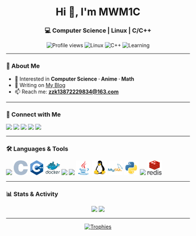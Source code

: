 <h1 align="center">Hi 👋, I'm MWM1C</h1>
<h3 align="center">💻 Computer Science | Linux | C/C++</h3>

<p align="center">
  <img src="https://komarev.com/ghpvc/?username=mwm1c&label=Profile%20views&color=0e75b6&style=flat" alt="Profile views" />
  <img src="https://img.shields.io/badge/Favorite-Linux-blue?style=for-the-badge&logo=linux" alt="Linux" />
  <img src="https://img.shields.io/badge/Code-C%2B%2B-orange?style=for-the-badge&logo=c%2B%2B" alt="C++" />
  <img src="https://img.shields.io/badge/Status-Learning-brightgreen?style=for-the-badge" alt="Learning" />
</p>

---

### 🌱 About Me
- 🔭 Interested in **Computer Science · Anime · Math**
- 📝 Writing on [My Blog](https://mwm1c.github.io/) 
- 📫 Reach me: **zzk13872229834@163.com**

---

### 🤝 Connect with Me
<p align="left">
  <a href="https://twitter.com/mwm1c" target="_blank"><img src="https://raw.githubusercontent.com/rahuldkjain/github-profile-readme-generator/master/src/images/icons/Social/twitter.svg" height="30" /></a>
  <a href="https://stackoverflow.com/users/19800181/mwm-1c" target="_blank"><img src="https://raw.githubusercontent.com/rahuldkjain/github-profile-readme-generator/master/src/images/icons/Social/stack-overflow.svg" height="30" /></a>
  <a href="https://instagram.com/mwm1c904" target="_blank"><img src="https://raw.githubusercontent.com/rahuldkjain/github-profile-readme-generator/master/src/images/icons/Social/instagram.svg" height="30" /></a>
  <a href="https://www.leetcode.cn/mwm1c" target="_blank"><img src="https://raw.githubusercontent.com/rahuldkjain/github-profile-readme-generator/master/src/images/icons/Social/leet-code.svg" height="30" /></a>
  <a href="https://discord.gg/dzJbZtbtHp" target="_blank"><img src="https://raw.githubusercontent.com/rahuldkjain/github-profile-readme-generator/master/src/images/icons/Social/discord.svg" height="30" /></a>
</p>

---

### 🛠 Languages & Tools
<p align="left">
  <a href="https://www.gnu.org/software/bash/" target="_blank"><img src="https://www.vectorlogo.zone/logos/gnu_bash/gnu_bash-icon.svg" width="40" /></a>
  <a href="https://www.cprogramming.com/" target="_blank"><img src="https://raw.githubusercontent.com/devicons/devicon/master/icons/c/c-original.svg" width="40" /></a>
  <a href="https://www.w3schools.com/cpp/" target="_blank"><img src="https://raw.githubusercontent.com/devicons/devicon/master/icons/cplusplus/cplusplus-original.svg" width="40" /></a>
  <a href="https://www.docker.com/" target="_blank"><img src="https://raw.githubusercontent.com/devicons/devicon/master/icons/docker/docker-original-wordmark.svg" width="40" /></a>
  <a href="https://git-scm.com/" target="_blank"><img src="https://www.vectorlogo.zone/logos/git-scm/git-scm-icon.svg" width="40" /></a>
  <a href="https://hexo.io/" target="_blank"><img src="https://www.vectorlogo.zone/logos/hexoio/hexoio-icon.svg" width="40" /></a>
  <a href="https://www.java.com" target="_blank"><img src="https://raw.githubusercontent.com/devicons/devicon/master/icons/java/java-original.svg" width="40" /></a>
  <a href="https://www.linux.org/" target="_blank"><img src="https://raw.githubusercontent.com/devicons/devicon/master/icons/linux/linux-original.svg" width="40" /></a>
  <a href="https://www.mysql.com/" target="_blank"><img src="https://raw.githubusercontent.com/devicons/devicon/master/icons/mysql/mysql-original-wordmark.svg" width="40" /></a>
  <a href="https://www.python.org" target="_blank"><img src="https://raw.githubusercontent.com/devicons/devicon/master/icons/python/python-original.svg" width="40" /></a>
  <a href="https://www.qt.io/" target="_blank"><img src="https://upload.wikimedia.org/wikipedia/commons/0/0b/Qt_logo_2016.svg" width="40" /></a>
  <a href="https://redis.io" target="_blank"><img src="https://raw.githubusercontent.com/devicons/devicon/master/icons/redis/redis-original-wordmark.svg" width="40" /></a>
</p>

---

### 📊 Stats & Activity
<p align="center">
  <img src="https://leetcard.jacoblin.cool/mwm1c?theme=dark&font=ABeeZee&ext=activity&site=cn" height="240" />
  <img src="https://github-readme-stats.vercel.app/api/top-langs/?username=mwm1c&layout=compact&theme=radical" height="180" />
</p>

---

<p align="center">
  <a href="https://github.com/ryo-ma/github-profile-trophy">
    <img src="https://github-profile-trophy.vercel.app/?username=mwm1c&theme=onedark&row=1&column=6" alt="Trophies" />
  </a>
</p>
